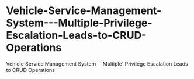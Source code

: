 # Vehicle-Service-Management-System---Multiple-Privilege-Escalation-Leads-to-CRUD-Operations
Vehicle Service Management System - 'Multiple' Privilege Escalation Leads to CRUD Operations
